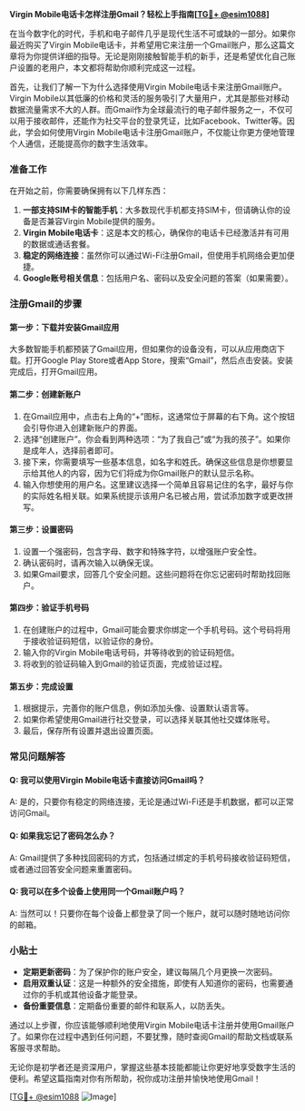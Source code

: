 **Virgin Mobile电话卡怎样注册Gmail？轻松上手指南[[TG💪+ @esim1088](https://t.me/s/esim1088)]**

在当今数字化的时代，手机和电子邮件几乎是现代生活不可或缺的一部分。如果你最近购买了Virgin Mobile电话卡，并希望用它来注册一个Gmail账户，那么这篇文章将为你提供详细的指导。无论是刚刚接触智能手机的新手，还是希望优化自己账户设置的老用户，本文都将帮助你顺利完成这一过程。

首先，让我们了解一下为什么选择使用Virgin Mobile电话卡来注册Gmail账户。Virgin Mobile以其低廉的价格和灵活的服务吸引了大量用户，尤其是那些对移动数据流量需求不大的人群。而Gmail作为全球最流行的电子邮件服务之一，不仅可以用于接收邮件，还能作为社交平台的登录凭证，比如Facebook、Twitter等。因此，学会如何使用Virgin Mobile电话卡注册Gmail账户，不仅能让你更方便地管理个人通信，还能提高你的数字生活效率。

### 准备工作

在开始之前，你需要确保拥有以下几样东西：

1. **一部支持SIM卡的智能手机**：大多数现代手机都支持SIM卡，但请确认你的设备是否兼容Virgin Mobile提供的服务。
2. **Virgin Mobile电话卡**：这是本文的核心，确保你的电话卡已经激活并有可用的数据或通话套餐。
3. **稳定的网络连接**：虽然你可以通过Wi-Fi注册Gmail，但使用手机网络会更加便捷。
4. **Google账号相关信息**：包括用户名、密码以及安全问题的答案（如果需要）。

### 注册Gmail的步骤

#### 第一步：下载并安装Gmail应用

大多数智能手机都预装了Gmail应用，但如果你的设备没有，可以从应用商店下载。打开Google Play Store或者App Store，搜索“Gmail”，然后点击安装。安装完成后，打开Gmail应用。

#### 第二步：创建新账户

1. 在Gmail应用中，点击右上角的“+”图标，这通常位于屏幕的右下角。这个按钮会引导你进入创建新账户的界面。
2. 选择“创建账户”。你会看到两种选项：“为了我自己”或“为我的孩子”。如果你是成年人，选择前者即可。
3. 接下来，你需要填写一些基本信息，如名字和姓氏。确保这些信息是你想要显示给其他人的内容，因为它们将成为你Gmail账户的默认显示名称。
4. 输入你想使用的用户名。这里建议选择一个简单且容易记住的名字，最好与你的实际姓名相关联。如果系统提示该用户名已被占用，尝试添加数字或更改拼写。

#### 第三步：设置密码

1. 设置一个强密码，包含字母、数字和特殊字符，以增强账户安全性。
2. 确认密码时，请再次输入以确保无误。
3. 如果Gmail要求，回答几个安全问题。这些问题将在你忘记密码时帮助找回账户。

#### 第四步：验证手机号码

1. 在创建账户的过程中，Gmail可能会要求你绑定一个手机号码。这个号码将用于接收验证码短信，以验证你的身份。
2. 输入你的Virgin Mobile电话号码，并等待收到的验证码短信。
3. 将收到的验证码输入到Gmail的验证页面，完成验证过程。

#### 第五步：完成设置

1. 根据提示，完善你的账户信息，例如添加头像、设置默认语言等。
2. 如果你希望使用Gmail进行社交登录，可以选择关联其他社交媒体账号。
3. 最后，保存所有设置并退出设置页面。

### 常见问题解答

#### Q: 我可以使用Virgin Mobile电话卡直接访问Gmail吗？
A: 是的，只要你有稳定的网络连接，无论是通过Wi-Fi还是手机数据，都可以正常访问Gmail。

#### Q: 如果我忘记了密码怎么办？
A: Gmail提供了多种找回密码的方式，包括通过绑定的手机号码接收验证码短信，或者通过回答安全问题来重置密码。

#### Q: 我可以在多个设备上使用同一个Gmail账户吗？
A: 当然可以！只要你在每个设备上都登录了同一个账户，就可以随时随地访问你的邮箱。

### 小贴士

- **定期更新密码**：为了保护你的账户安全，建议每隔几个月更换一次密码。
- **启用双重认证**：这是一种额外的安全措施，即使有人知道你的密码，也需要通过你的手机或其他设备才能登录。
- **备份重要信息**：定期备份重要的邮件和联系人，以防丢失。

通过以上步骤，你应该能够顺利地使用Virgin Mobile电话卡注册并使用Gmail账户了。如果你在过程中遇到任何问题，不要犹豫，随时查阅Gmail的帮助文档或联系客服寻求帮助。

无论你是初学者还是资深用户，掌握这些基本技能都能让你更好地享受数字生活的便利。希望这篇指南对你有所帮助，祝你成功注册并愉快地使用Gmail！

[[TG💪+ @esim1088](https://t.me/s/esim1088) ![Image](https://i.postimg.cc/4NQfJmqS/Snipaste-2025-05-13-00-14-12.png)]
